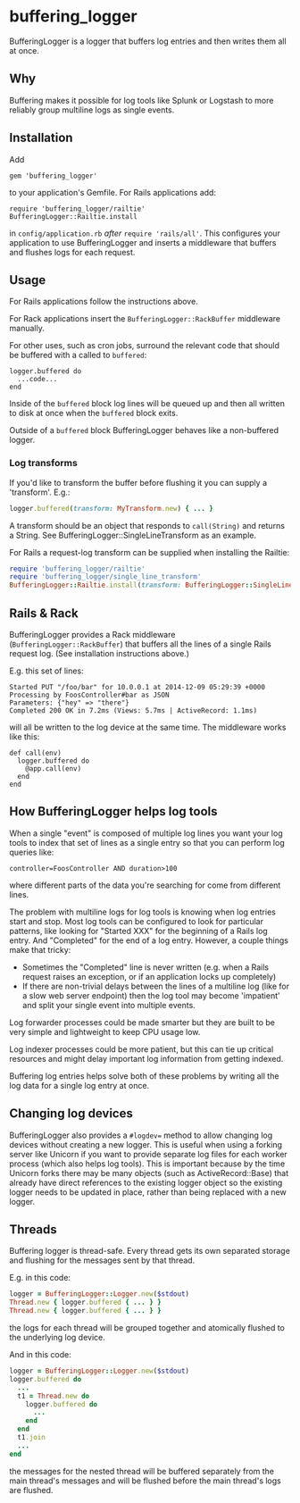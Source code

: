 buffering_logger
=====================

BufferingLogger is a logger that buffers log entries and then writes them
all at once.

## Why

Buffering makes it possible for log tools like Splunk or Logstash
to more reliably group multiline logs as single events.

## Installation

Add

    gem 'buffering_logger'

to your application's Gemfile. For Rails applications add:

    require 'buffering_logger/railtie'
    BufferingLogger::Railtie.install

in `config/application.rb` *after* `require 'rails/all'`. This configures your
application to use BufferingLogger and inserts a middleware that buffers and
flushes logs for each request.

## Usage

For Rails applications follow the instructions above.

For Rack applications insert the `BufferingLogger::RackBuffer` middleware
manually.

For other uses, such as cron jobs, surround the relevant code that should be
buffered with a called to `buffered`:

    logger.buffered do
      ...code...
    end

Inside of the `buffered` block log lines will be queued up and then all written
to disk at once when the `buffered` block exits.

Outside of a `buffered` block BufferingLogger behaves like a non-buffered
logger.

### Log transforms

If you'd like to transform the buffer before flushing it you can supply a
'transform'. E.g.:

```ruby
logger.buffered(transform: MyTransform.new) { ... }
```

A transform should be an object that responds to `call(String)` and returns a
String. See BufferingLogger::SingleLineTransform as an example.

For Rails a request-log transform can be supplied when installing the Railtie:

```ruby
require 'buffering_logger/railtie'
require 'buffering_logger/single_line_transform'
BufferingLogger::Railtie.install(transform: BufferingLogger::SingleLineTransform.new)
```

## Rails & Rack

BufferingLogger provides a Rack middleware (`BufferingLogger::RackBuffer`) that
buffers all the lines of a single Rails request log. (See installation
instructions above.)

E.g. this set of lines:

    Started PUT "/foo/bar" for 10.0.0.1 at 2014-12-09 05:29:39 +0000
    Processing by FoosController#bar as JSON
    Parameters: {"hey" => "there"}
    Completed 200 OK in 7.2ms (Views: 5.7ms | ActiveRecord: 1.1ms)

will all be written to the log device at the same time.  The middleware works
like this:

    def call(env)
      logger.buffered do
        @app.call(env)
      end
    end

## How BufferingLogger helps log tools

When a single "event" is composed of multiple log lines you want your log tools
to index that set of lines as a single entry so that you can perform log queries
like:

    controller=FoosController AND duration>100

where different parts of the data you're searching for come from different
lines.

The problem with multiline logs for log tools is knowing when log entries start
and stop. Most log tools can be configured to look for particular patterns, like
looking for "Started XXX" for the beginning of a Rails log entry.  And
"Completed" for the end of a log entry. However, a couple things make that
tricky:

- Sometimes the "Completed" line is never written (e.g. when a Rails request
raises an exception, or if an application locks up completely)
- If there are non-trivial delays between the lines of a multiline log (like for
a slow web server endpoint) then the log tool may become 'impatient' and split
your single event into multiple events.

Log forwarder processes could be made smarter but they are built to be very
simple and lightweight to keep CPU usage low.

Log indexer processes could be more patient, but this can tie up critical
resources and might delay important log information from getting indexed.

Buffering log entries helps solve both of these problems by writing all the log
data for a single log entry at once.

## Changing log devices

BufferingLogger also provides a `#logdev=` method to allow changing log devices
without creating a new logger. This is useful when using a forking server like
Unicorn if you want to provide separate log files for each worker process
(which also helps log tools).  This is important because by the time Unicorn
forks there may be many objects (such as ActiveRecord::Base) that already have
direct references to the existing logger object so the existing logger needs to
be updated in place, rather than being replaced with a new logger.

## Threads

Buffering logger is thread-safe. Every thread gets its own separated storage and
flushing for the messages sent by that thread.

E.g. in this code:

```ruby
logger = BufferingLogger::Logger.new($stdout)
Thread.new { logger.buffered { ... } }
Thread.new { logger.buffered { ... } }
```

the logs for each thread will be grouped together and atomically flushed to the
underlying log device.

And in this code:

```ruby
logger = BufferingLogger::Logger.new($stdout)
logger.buffered do
  ...
  t1 = Thread.new do
    logger.buffered do
      ...
    end
  end
  t1.join
  ...
end
```

the messages for the nested thread will be buffered separately from the main
thread's messages and will be flushed before the main thread's logs are flushed.
